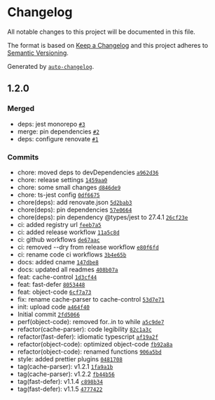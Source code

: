 # Changelog

All notable changes to this project will be documented in this file.

The format is based on [Keep a Changelog](https://keepachangelog.com/en/1.0.0/)
and this project adheres to [Semantic Versioning](https://semver.org/spec/v2.0.0.html).

Generated by [`auto-changelog`](https://github.com/CookPete/auto-changelog).

## 1.2.0

### Merged

- deps: jest monorepo [`#3`](https://github.com/arthurfiorette/tinylibs/pull/3)
- merge: pin dependencies [`#2`](https://github.com/arthurfiorette/tinylibs/pull/2)
- deps: configure renovate [`#1`](https://github.com/arthurfiorette/tinylibs/pull/1)

### Commits

- chore: moved deps to devDependencies [`a962d36`](https://github.com/arthurfiorette/tinylibs/commit/a962d36162186dc41df595173f854f110c77ddff)
- chore: release settings [`1459aa0`](https://github.com/arthurfiorette/tinylibs/commit/1459aa02bfe95f436e62ce080c8f666f4ebb4aa0)
- chore: some small changes [`d846de9`](https://github.com/arthurfiorette/tinylibs/commit/d846de9887ed83e517e8e1c8846468b0027836cc)
- chore: ts-jest config [`0df6675`](https://github.com/arthurfiorette/tinylibs/commit/0df667591bf4be31b367887380750fd27f282281)
- chore(deps): add renovate.json [`5d2bab3`](https://github.com/arthurfiorette/tinylibs/commit/5d2bab357a9365fe762ad5f73a72aa4f241245d5)
- chore(deps): pin dependencies [`57e0664`](https://github.com/arthurfiorette/tinylibs/commit/57e0664f5a812bae413074a9a98944012fb7a5e3)
- chore(deps): pin dependency @types/jest to 27.4.1 [`26cf23e`](https://github.com/arthurfiorette/tinylibs/commit/26cf23e3a538f640b55cce271684ea9911a2886c)
- ci: added registry url [`feeb7a5`](https://github.com/arthurfiorette/tinylibs/commit/feeb7a5ad9105b8c4156122203bcec1ec0473f84)
- ci: added release workflow [`11a5c8d`](https://github.com/arthurfiorette/tinylibs/commit/11a5c8dc93dc0e73f4f1db8d3926409276855e3a)
- ci: github workflows [`de67aac`](https://github.com/arthurfiorette/tinylibs/commit/de67aac42769f15cdce27b0659487d137cb1cd71)
- ci: removed --dry from release workflow [`e80f6fd`](https://github.com/arthurfiorette/tinylibs/commit/e80f6fd79d77101aafadfea8f058112f4659e1b4)
- ci: rename code ci workflows [`3b4e65b`](https://github.com/arthurfiorette/tinylibs/commit/3b4e65bd4482dd242bf545eee7a7bdded736642a)
- docs: added cname [`147dbe8`](https://github.com/arthurfiorette/tinylibs/commit/147dbe87d57c3e86082c33f133cca18623842b01)
- docs: updated all readmes [`408b07a`](https://github.com/arthurfiorette/tinylibs/commit/408b07a06d78cc6921506d6e8088e21a7c142efc)
- feat: cache-control [`1d3cf44`](https://github.com/arthurfiorette/tinylibs/commit/1d3cf44c618e67d23bb5be9c899b4260ae31934b)
- feat: fast-defer [`8053448`](https://github.com/arthurfiorette/tinylibs/commit/805344801172811f727f69ff04cd76326ecdc7b5)
- feat: object-code [`6cf7a73`](https://github.com/arthurfiorette/tinylibs/commit/6cf7a73e002789e54db5d574a023c523e16c3ef2)
- fix: rename cache-parser to cache-control [`53d7e71`](https://github.com/arthurfiorette/tinylibs/commit/53d7e71977f422c93f7b443ae276c3fa7e5c0e89)
- init: upload code [`a464f40`](https://github.com/arthurfiorette/tinylibs/commit/a464f40bb8837833219651e6c3fb1acc88aeb89a)
- Initial commit [`2fd5066`](https://github.com/arthurfiorette/tinylibs/commit/2fd50668757cba3e9aab81a749b3b296849db0f0)
- perf(object-code): removed for..in to while [`a5c9de7`](https://github.com/arthurfiorette/tinylibs/commit/a5c9de7fa00fc412181bdb19ae5792d8d8a6ac08)
- refactor(cache-parser): code legibility [`82c1a3c`](https://github.com/arthurfiorette/tinylibs/commit/82c1a3c1dd52d175c6ad13a782b3b2b07930c3c4)
- refactor(fast-defer): idiomatic typescript [`af19a2f`](https://github.com/arthurfiorette/tinylibs/commit/af19a2f63e728e87026136eee7c0f4625ee7aa42)
- refactor(object-code): optimized object-code [`fb92a8a`](https://github.com/arthurfiorette/tinylibs/commit/fb92a8a7c0ec2162dedde41cd82862f7d0694cc3)
- refactor(object-code): renamed functions [`906a5bd`](https://github.com/arthurfiorette/tinylibs/commit/906a5bdc3a9fc692dc21f9308b85ff1c3ce9f94a)
- style: added prettier plugins [`0481708`](https://github.com/arthurfiorette/tinylibs/commit/0481708a2d4ddde72bab9ce61824828ee39d71f2)
- tag(cache-parser): v1.2.1 [`1fa9a1b`](https://github.com/arthurfiorette/tinylibs/commit/1fa9a1b1a057c9e5f2007127dd9f42bcceb8907c)
- tag(cache-parser): v1.2.2 [`fb44b56`](https://github.com/arthurfiorette/tinylibs/commit/fb44b56f595d28343932830a34a3188cce0da489)
- tag(fast-defer): v1.1.4 [`c898b34`](https://github.com/arthurfiorette/tinylibs/commit/c898b34f65a6812ece865801b0274e93efcf3b43)
- tag(fast-defer): v1.1.5 [`4777422`](https://github.com/arthurfiorette/tinylibs/commit/4777422879dd380b5cc7b26d6722724f3a48f42b)

